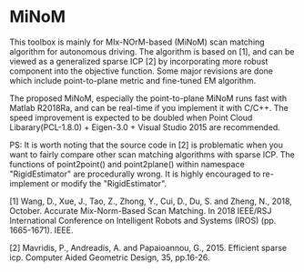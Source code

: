# MiNoM
This toolbox is mainly for MIx-NOrM-based (MiNoM) scan matching algorithm for autonomous driving. The algorithm is based on [1], and can be viewed as a generalized sparse ICP [2] by incorporating more robust component into the objective function. Some major revisions are done which include point-to-plane metric and fine-tuned EM algorithm. 

The proposed MiNoM, especially the point-to-plane MiNoM runs fast with Matlab R2018Ra, and can be real-time if you implement it with C/C++. The speed improvement is expected to be doubled when Point Cloud Libarary(PCL-1.8.0) + Eigen-3.0 + Visual Studio 2015 are recommended. 

PS: It is worth noting that the source code in [2] is problematic when you want to fairly compare other scan matching algorithms with sparse ICP. The functions of point2point() and point2plane() within namespace "RigidEstimator" are procedurally wrong. It is highly encouraged to re-implement or modify the "RigidEstimator".   

[1] Wang, D., Xue, J., Tao, Z., Zhong, Y., Cui, D., Du, S. and Zheng, N., 2018, October. Accurate Mix-Norm-Based Scan Matching. In 2018 IEEE/RSJ International Conference on Intelligent Robots and Systems (IROS) (pp. 1665-1671). IEEE.

[2] Mavridis, P., Andreadis, A. and Papaioannou, G., 2015. Efficient sparse icp. Computer Aided Geometric Design, 35, pp.16-26.
